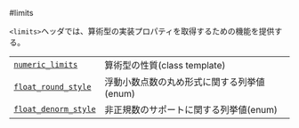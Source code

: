 #limits

`<limits>`ヘッダでは、算術型の実装プロパティを取得するための機能を提供する。

| | |
|--------------------------------------------------------------------------------------------------------------------------|--------------------------------------------------------------|
| [`numeric_limits`](./limits/numeric_limits.md) | 算術型の性質(class template) |
| [`float_round_style`](./limits/float_round_style.md) | 浮動小数点数の丸め形式に関する列挙値(enum) |
| [`float_denorm_style`](./limits/float_denorm_style.md) | 非正規数のサポートに関する列挙値(enum) |
